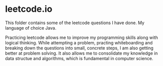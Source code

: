 # leetcode.io

This folder contains some of the leetcode questions I have done. My language of choice Java. 

Practicing leetcode allows me to improve my programming skills along with logical thinking. While attempting a problem, practing whiteboarding and breaking down the questions into small, concrete steps, I am also getting better at problem solving. It also allows me to consolidate my knowledge in data structue and algorithms, which is fundamental in computer science.
